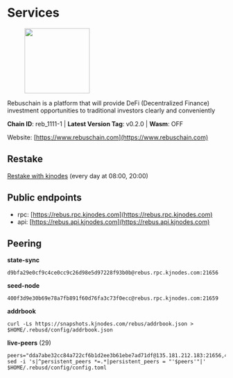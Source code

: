 # Services

<figure><img src="https://raw.githubusercontent.com/kj89/testnet_manuals/main/pingpub/logos/rebus.png" width="150" alt=""><figcaption></figcaption></figure>

Rebuschain is a platform that will provide DeFi (Decentralized Finance)  investment opportunities to traditional investors clearly and conveniently

**Chain ID**: reb_1111-1 | **Latest Version Tag**: v0.2.0 | **Wasm**: OFF

Website: [https://www.rebuschain.com](https://www.rebuschain.com)

## Restake

[Restake with kjnodes](https://restake.app/rebus/rebusvaloper1vndzy8y55ylgpmmsc34uy8rm6kqlml6ffs9lrv) (every day at 08:00, 20:00)
## Public endpoints

* rpc: [https://rebus.rpc.kjnodes.com](https://rebus.rpc.kjnodes.com)
* api: [https://rebus.api.kjnodes.com](https://rebus.api.kjnodes.com)

## Peering

**state-sync**

```
d9bfa29e0cf9c4ce0cc9c26d98e5d97228f93b0b@rebus.rpc.kjnodes.com:21656
```

**seed-node**

```
400f3d9e30b69e78a7fb891f60d76fa3c73f0ecc@rebus.rpc.kjnodes.com:21659
```

**addrbook**
```
curl -Ls https://snapshots.kjnodes.com/rebus/addrbook.json > $HOME/.rebusd/config/addrbook.json
```

**live-peers** (29)
```
peers="dda7abe32cc84a722cf6b1d2ee3b61ebe7ad71df@135.181.212.183:21656,408206e3aab058d1dc09697566e3dadfaa3760ea@135.181.5.47:20106,aa2feb704c0089b1a0f23011a9e7cd2c27a06134@65.21.200.6:29656,b5bf2242c981371224e5e9e89d6c265d554c8989@65.21.202.154:21656,30ff8100fefac53ee40ef7631f1a3c66ca2b82cf@135.181.164.90:26656,75c5365e8da9a4caa908a195ffa3fdc1e6432019@65.108.232.248:26756,9d17d1c5b5d3b8c9e7ffab264b45b5dd979116f3@65.109.24.188:26656,a155d381099de93e7efe00f9475786abffd29c3e@167.235.29.125:26637,a3d975c913570ad217d9a3de01a8616ad5ce20f8@142.132.128.137:26656,69e27ab9b46350654805df3ea8d9ac2f00af4e4c@38.242.244.85:26656,304ff8e051b2fbd038771142b69ac915c14c0819@78.46.78.83:26656,bb2a7dc81b9bd0e017409a2bbb71b12bb899e743@178.63.22.117:26656,17779ded6b3dc2f31d6c6f40cc6f07d802753ba7@78.47.153.128:26656,d6c891779edb84d91aa7dd043dcc819c11bf6895@185.245.183.106:26656,b1b08fe470551dca6d6631fb1bfabb814f6c1aec@54.37.129.164:54556,77ca73199cf0a73ab52fc216d8ab8f8756275fef@138.201.8.248:52656,3a3e7123b9ae814b8d8517b6635d21b9ae45bf25@195.3.222.148:26656,e056318da91e77585f496333040e00e12f6941d1@51.83.97.166:26656,6ad5dd14c578016cc7bc4d7c6d6f7f773bba39af@65.109.60.57:26656,3fc3b7e3073cc0d59fef9390cad15601d7109dd0@65.108.193.11:26656,ff7031f45a97600076f72b9318167e3dfcd2a17e@65.21.136.170:52656,7ee74ea68e350fc5214657255cba5e339bb30c2a@138.201.127.91:26674,c177f05fc7c0379e26eff108048c0bfd96949b2c@141.95.65.73:17256,f4ad005ee8ec25508c498294e9e83d81b188ea49@185.248.24.16:21656,3cc5fb5f6140ac4e57dfc80940c8a06daa299c89@51.77.195.46:26656,b8137c688096d1abcf56942d335d061f212e6629@62.212.65.138:34656,ff2657d49f9f50412987a66785e928d7ec9c2f99@88.208.57.200:36656,eeca453e3a1cf670c78e2255b8f0bd5a9443c30b@65.108.225.71:26656,d9bfa29e0cf9c4ce0cc9c26d98e5d97228f93b0b@144.76.163.233:21656"
sed -i 's|^persistent_peers *=.*|persistent_peers = "'$peers'"|' $HOME/.rebusd/config/config.toml
```
